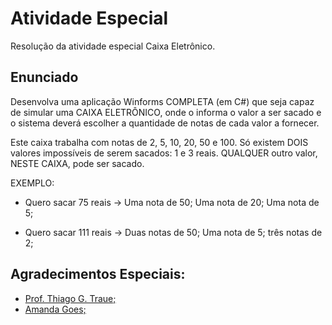 # Atividade Especial
Resolução da atividade especial Caixa Eletrônico.

## Enunciado
Desenvolva uma aplicação Winforms COMPLETA (em C#) que seja capaz de simular uma CAIXA ELETRÔNICO, onde o informa o valor a ser sacado e o sistema deverá escolher a quantidade de notas de cada valor a fornecer.

Este caixa trabalha com notas de 2, 5, 10, 20, 50 e 100. Só existem DOIS valores impossíveis de serem sacados: 1 e 3 reais. QUALQUER outro valor, NESTE CAIXA, pode ser sacado.

EXEMPLO: 

 - Quero sacar 75 reais
    -> Uma nota de 50; Uma nota de 20; Uma nota de 5;

- Quero sacar 111 reais
   -> Duas notas de 50; Uma nota de 5; três notas de 2;

## Agradecimentos Especiais:

- [Prof. Thiago G. Traue;](https://github.com/traue)
- [Amanda Goes;](https://github.com/AmandaGoes)

